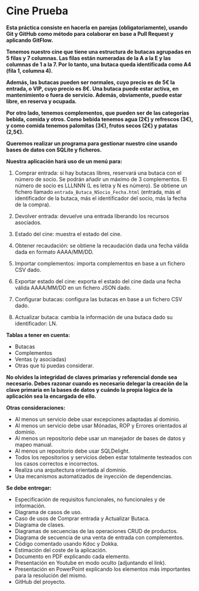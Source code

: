 # Cine Prueba
**Esta práctica consiste en hacerla en parejas (obligatoriamente), usando Git y GitHub como método para colaborar en base a Pull Request y aplicando GitFlow.**

**Tenemos nuestro cine que tiene una estructura de butacas agrupadas en 5 filas y 7 columnas. Las filas están numeradas de la A a la E y las columnas de 1 a la 7. Por lo tanto, una butaca queda identificada como A4 (fila 1, columna 4).**

**Además, las butacas pueden ser normales, cuyo precio es de 5€ la entrada, o VIP, cuyo precio es 8€. Una butaca puede estar activa, en mantenimiento o fuera de servicio. Además, obviamente, puede estar libre, en reserva y ocupada.**

**Por otro lado, tenemos complementos, que pueden ser de las categorías bebida, comida y otros. Como bebida tenemos agua (2€) y refrescos (3€), y como comida tenemos palomitas (3€), frutos secos (2€) y patatas (2,5€).**

**Queremos realizar un programa para gestionar nuestro cine usando bases de datos con SQLite y ficheros.**

**Nuestra aplicación hará uso de un menú para:**

1. Comprar entrada: si hay butacas libres, reservará una butaca con el número de socio. Se podrán añadir un máximo de 3 complementos. El número de socio es LLLNNN (L es letra y N es número). Se obtiene un fichero llamado `entrada_Butaca_NSocio_Fecha.html` (entrada, más el identificador de la butaca, más el identificador del socio, más la fecha de la compra).

2. Devolver entrada: devuelve una entrada liberando los recursos asociados.

3. Estado del cine: muestra el estado del cine.

4. Obtener recaudación: se obtiene la recaudación dada una fecha válida dada en formato AAAA/MM/DD.

5. Importar complementos: importa complementos en base a un fichero CSV dado.

6. Exportar estado del cine: exporta el estado del cine dada una fecha válida AAAA/MM/DD en un fichero JSON dado.

7. Configurar butacas: configura las butacas en base a un fichero CSV dado.

8. Actualizar butaca: cambia la información de una butaca dado su identificador: LN.

**Tablas a tener en cuenta:**

- Butacas
- Complementos
- Ventas (y asociadas)
- Otras que tú puedas considerar.

**No olvides la integridad de claves primarias y referencial donde sea necesario. Debes razonar cuando es necesario delegar la creación de la clave primaria en la bases de datos y cuándo la propia lógica de la aplicación sea la encargada de ello.**

**Otras consideraciones:**

- Al menos un servicio debe usar excepciones adaptadas al dominio.
- Al menos un servicio debe usar Mónadas, ROP y Errores orientados al dominio.
- Al menos un repositorio debe usar un manejador de bases de datos y mapeo manual.
- Al menos un repositorio debe usar SQLDelight.
- Todos los repositorios y servicios deben estar totalmente testeados con los casos correctos e incorrectos.
- Realiza una arquitectura orientada al dominio.
- Usa mecanismos automatizados de inyección de dependencias.

**Se debe entregar:**

- Especificación de requisitos funcionales, no funcionales y de información.
- Diagrama de casos de uso.
- Caso de usos de Comprar entrada y Actualizar Butaca.
- Diagrama de clases.
- Diagramas de secuencias de las operaciones CRUD de productos.
- Diagrama de secuencia de una venta de entrada con complementos.
- Código comentado usando Kdoc y Dokka.
- Estimación del coste de la aplicación.
- Documento en PDF explicando cada elemento.
- Presentación en Youtube en modo oculto (adjuntando el link).
- Presentación en PowerPoint explicando los elementos más importantes para la resolución del mismo.
- GitHub del proyecto.
